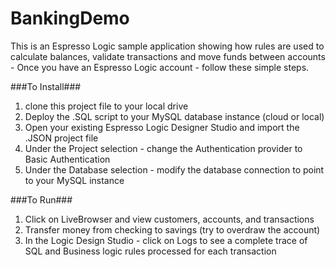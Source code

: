 BankingDemo
===========

This is an Espresso Logic sample application showing how rules are used to calculate balances, validate transactions and move funds between accounts - Once you have an Espresso Logic account - follow these simple steps.

###To Install###
1. clone this project file to your local drive
2. Deploy the .SQL script to your MySQL database instance (cloud or local)
3. Open your existing Espresso Logic Designer Studio and import the .JSON project file
4. Under the Project selection - change the Authentication provider to Basic Authentication
5. Under the Database selection - modify the database connection to point to your MySQL instance

###To Run###
1. Click on LiveBrowser and view customers, accounts, and transactions
2. Transfer money from checking to savings (try to overdraw the account)
3. In the Logic Design Studio - click on Logs to see a complete trace of SQL and Business logic rules processed for each transaction
